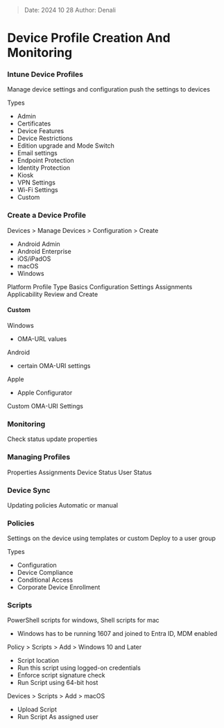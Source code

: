 >Date: 2024 10 28
>Author: Denali

# Device Profile Creation And Monitoring
### Intune Device Profiles
Manage device settings and configuration
push the settings to devices

Types
- Admin
- Certificates
- Device Features
- Device Restrictions
- Edition upgrade and Mode Switch
- Email settings
- Endpoint Protection
- Identity Protection
- Kiosk
- VPN Settings
- Wi-Fi Settings
- Custom

### Create a Device Profile
Devices > Manage Devices > Configuration > Create
- Android Admin
- Android Enterprise
- iOS/iPadOS
- macOS
- Windows

Platform
Profile Type
Basics
Configuration Settings
Assignments
Applicability
Review and Create

#### Custom
Windows
- OMA-URL values

Android
- certain OMA-URI settings

Apple
- Apple Configurator

Custom OMA-URI Settings

### Monitoring
Check status
update properties

### Managing Profiles
Properties
Assignments
Device Status
User Status

### Device Sync
Updating policies
Automatic or manual

### Policies
Settings on the device
using templates or custom
Deploy to a user group

Types
- Configuration
- Device Compliance
- Conditional Access
- Corporate Device Enrollment

### Scripts
PowerShell scripts for windows, Shell scripts for mac
- Windows has to be running 1607 and joined to Entra ID, MDM enabled

Policy > Scripts > Add > Windows 10 and Later
- Script location
- Run this script using logged-on credentials
- Enforce script signature check
- Run Script using 64-bit host

Devices > Scripts > Add > macOS
- Upload Script
- Run Script As assigned user
